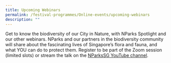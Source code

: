 ```yaml
---
title: Upcoming Webinars
permalink: /festival-programmes/Online-events/upcoming-webinars
description: ""
---
```


Get to know the biodiversity of our City in Nature, with NParks Spotlight and our other webinars. NParks and our partners in the biodiversity community will share about the fascinating lives of Singapore’s flora and fauna, and what YOU can do to protect them. Register to be part of the Zoom session (limited slots) or stream the talk on the [NParksSG YouTube channel](https://www.youtube.com/nparkssg).

